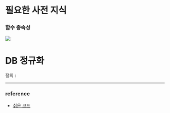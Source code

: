 
# 필요한 사전 지식

### 함수 종속성

![](https://i.imgur.com/ZgHoyo1.png)




# DB 정규화

정의 : 
















---
### reference

- [쉬운 코드](https://www.youtube.com/watch?v=EdkjkifH-m8&list=PLcXyemr8ZeoREWGhhZi5FZs6cvymjIBVe&index=23)
